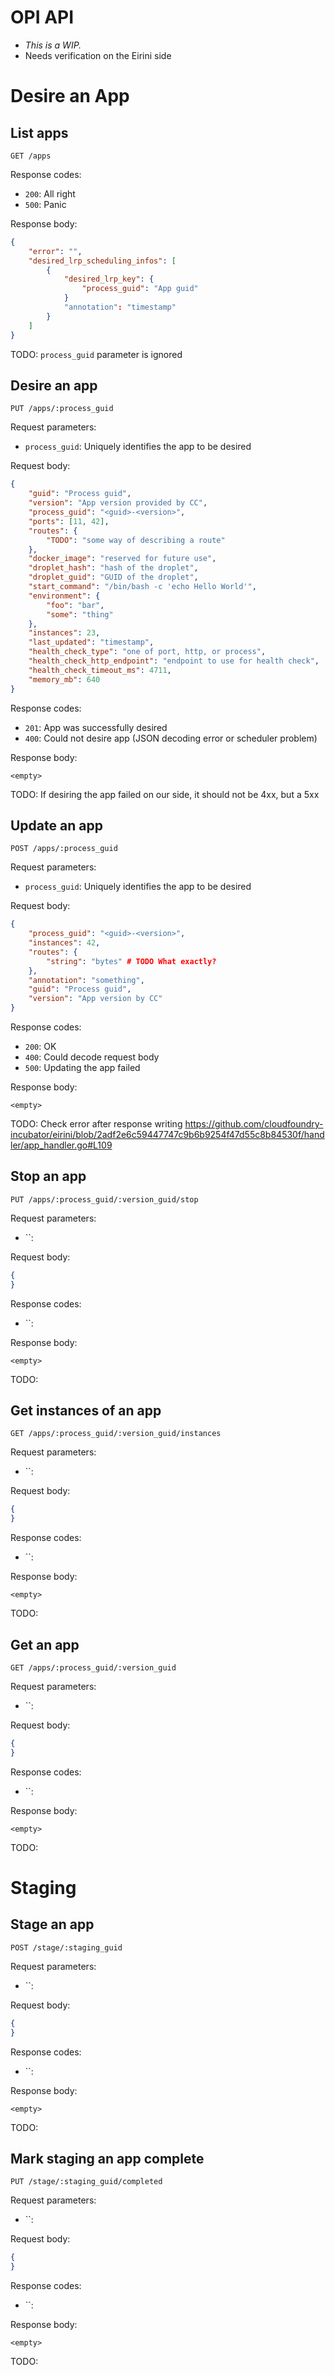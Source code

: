 # OPI API
* *This is a WIP.*
* Needs verification on the Eirini side

# Desire an App

## List apps

```
GET /apps
```

Response codes:

* `200`: All right
* `500`: Panic

Response body:

```json
{
    "error": "",
    "desired_lrp_scheduling_infos": [
        {
            "desired_lrp_key": {
                "process_guid": "App guid"
            }
		    "annotation": "timestamp"
        }
    ]
}
```

TODO: `process_guid` parameter is ignored

## Desire an app

```
PUT /apps/:process_guid
```

Request parameters:

* `process_guid`: Uniquely identifies the app to be desired

Request body:

```json
{
    "guid": "Process guid",
    "version": "App version provided by CC",
    "process_guid": "<guid>-<version>",
    "ports": [11, 42],
    "routes": {
        "TODO": "some way of describing a route"
    },
    "docker_image": "reserved for future use",
    "droplet_hash": "hash of the droplet",
    "droplet_guid": "GUID of the droplet",
    "start_command": "/bin/bash -c 'echo Hello World'",
    "environment": {
        "foo": "bar",
        "some": "thing"
    },
    "instances": 23,
    "last_updated": "timestamp",
    "health_check_type": "one of port, http, or process",
    "health_check_http_endpoint": "endpoint to use for health check",
    "health_check_timeout_ms": 4711,
    "memory_mb": 640
}
```

Response codes:

* `201`: App was successfully desired
* `400`: Could not desire app (JSON decoding error or scheduler problem)

Response body:

`<empty>`

TODO: If desiring the app failed on our side, it should not be 4xx, but a 5xx

## Update an app

```
POST /apps/:process_guid
```

Request parameters:

* `process_guid`: Uniquely identifies the app to be desired

Request body:

```json
{
    "process_guid": "<guid>-<version>",
    "instances": 42,
    "routes": {
        "string": "bytes" # TODO What exactly?
    },
    "annotation": "something",
    "guid": "Process guid",
    "version": "App version by CC"
}
```

Response codes:

* `200`: OK
* `400`: Could decode request body
* `500`: Updating the app failed

Response body:

`<empty>`

TODO: Check error after response writing https://github.com/cloudfoundry-incubator/eirini/blob/2adf2e6c59447747c9b6b9254f47d55c8b84530f/handler/app_handler.go#L109

## Stop an app

```
PUT /apps/:process_guid/:version_guid/stop
```

Request parameters:

* ``: 

Request body:

```json
{
}
```

Response codes:

* ``: 

Response body:

`<empty>`

TODO: 

## Get instances of an app

```
GET /apps/:process_guid/:version_guid/instances
```

Request parameters:

* ``: 

Request body:

```json
{
}
```

Response codes:

* ``: 

Response body:

`<empty>`

TODO: 

## Get an app

```
GET /apps/:process_guid/:version_guid
```

Request parameters:

* ``: 

Request body:

```json
{
}
```

Response codes:

* ``: 

Response body:

`<empty>`

TODO: 

# Staging

## Stage an app

```
POST /stage/:staging_guid
```

Request parameters:

* ``: 

Request body:

```json
{
}
```

Response codes:

* ``: 

Response body:

`<empty>`

TODO: 

## Mark staging an app complete

```
PUT /stage/:staging_guid/completed
```
Request parameters:

* ``: 

Request body:

```json
{
}
```

Response codes:

* ``: 

Response body:

`<empty>`

TODO: 


